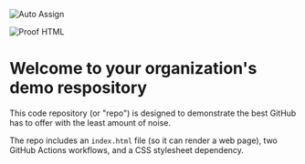 ![Auto Assign](https://github.com/fatimams2/demo-repository/actions/workflows/auto-assign.yml/badge.svg)

![Proof HTML](https://github.com/fatimams2/demo-repository/actions/workflows/proof-html.yml/badge.svg)

# Welcome to your organization's demo respository
This code repository (or "repo") is designed to demonstrate the best GitHub has to offer with the least amount of noise.

The repo includes an `index.html` file (so it can render a web page), two GitHub Actions workflows, and a CSS stylesheet dependency.
